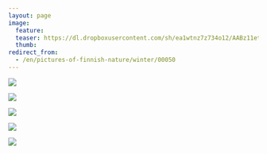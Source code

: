 ```yaml
---
layout: page
image:
  feature:
  teaser: https://dl.dropboxusercontent.com/sh/ea1wtnz7z734o12/AABz11etK5VJOoaRW0KIcy9ka/luontokuvat/talvi/3/DS43934-245px.jpg
  thumb:
redirect_from:
  - /en/pictures-of-finnish-nature/winter/00050
---
```


[![](https://dl.dropboxusercontent.com/sh/ea1wtnz7z734o12/AABvPyVrtq5iFuRyvEzI_8vza/luontokuvat/talvi/3/DS43909-800px.jpg)](https://dl.dropboxusercontent.com/sh/ea1wtnz7z734o12/AACJjqEMzBa6k15n1u9dMBHoa/luontokuvat/talvi/3/DS43909.jpg)

[![](https://dl.dropboxusercontent.com/sh/ea1wtnz7z734o12/AABm2dLu6pkIuB2i7j2tP5Iya/luontokuvat/talvi/3/DS43923-800px.jpg)](https://dl.dropboxusercontent.com/sh/ea1wtnz7z734o12/AAAcbcKqJbv9LoZnj4pr6K7ea/luontokuvat/talvi/3/DS43923.jpg)

[![](https://dl.dropboxusercontent.com/sh/ea1wtnz7z734o12/AABZzb8N_-tCJrgKkxeyWYRXa/luontokuvat/talvi/3/DS43930-800px.jpg)](https://dl.dropboxusercontent.com/sh/ea1wtnz7z734o12/AADaE_ZmzpXS0YKSw0cm3g4za/luontokuvat/talvi/3/DS43930.jpg)

[![](https://dl.dropboxusercontent.com/sh/ea1wtnz7z734o12/AACOkRtJH9KRIIvGuqfP4B6wa/luontokuvat/talvi/3/DS43937-800px.jpg)](https://dl.dropboxusercontent.com/sh/ea1wtnz7z734o12/AAAVe1_LfcRYTUgEM2oSOrioa/luontokuvat/talvi/3/DS43937.jpg)

[![](https://dl.dropboxusercontent.com/sh/ea1wtnz7z734o12/AAA7JN1Kp7-a6fQd_neMXbNta/luontokuvat/talvi/3/DS43934-800px.jpg)](https://dl.dropboxusercontent.com/sh/ea1wtnz7z734o12/AAAB492niqMUzdi9QfAfq7iZa/luontokuvat/talvi/3/DS43934.jpg)

